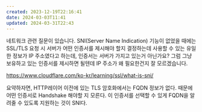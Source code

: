 ```yaml
---
created: 2023-12-19T22:16:41
date: 2024-03-03T11:41
updated: 2024-03-31T22:43
---
```

네트워크 관련 질문이 있습니다. SNI(Server Name Indication) 기능이 없었을 때에는 SSL/TLS 요청 시 서버가 어떤 인증서를 제시해야 할지 결정하는데 사용할 수 있는 유일한 정보가 IP 주소였다고 하는데, 인증서는 서버가 가지고 있는거 아닌가요? 그럼 그냥 보유하고 있는 인증서를 제시하면 될텐데 IP 주소가 왜 필요한건지 잘 모르겠습니다.

https://www.cloudflare.com/ko-kr/learning/ssl/what-is-sni/

요약하자면, HTTP레이어 이전에 있는 TLS 암호화에서는 FQDN 정보가 없다. 때문에 어떤 인증서로 Handshake 해야할 지 모른다. 이 인증서를 선택할 수 있게 FQDN을 알려줄 수 있도록 지원하는 것이 SNI다.